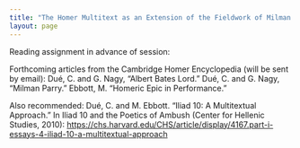```yaml
---
title: "The Homer Multitext as an Extension of the Fieldwork of Milman Parry and Albert Lord"
layout: page
---
```


Reading assignment in advance of session:

Forthcoming articles from the Cambridge Homer Encyclopedia (will be sent by email):
Dué, C. and G. Nagy, “Albert Bates Lord.”
Dué, C. and G. Nagy, “Milman Parry.”
Ebbott, M. “Homeric Epic in Performance.”

Also recommended: Dué, C. and M. Ebbott. “Iliad 10: A Multitextual Approach.” In Iliad 10 and the Poetics of Ambush (Center for Hellenic Studies, 2010): https://chs.harvard.edu/CHS/article/display/4167.part-i-essays-4-iliad-10-a-multitextual-approach

